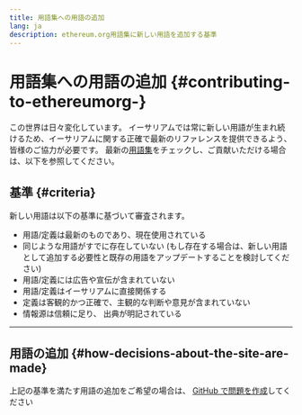 ```yaml
---
title: 用語集への用語の追加
lang: ja
description: ethereum.org用語集に新しい用語を追加する基準
---
```


# 用語集への用語の追加 \{#contributing-to-ethereumorg-}

この世界は日々変化しています。 イーサリアムでは常に新しい用語が生まれ続けるため、イーサリアムに関する正確で最新のリファレンスを提供できるよう、皆様のご協力が必要です。 最新の[用語集](/glossary/)をチェックし、ご貢献いただける場合は、以下を参照してください。

## 基準 \{#criteria}

新しい用語は以下の基準に基づいて審査されます。

- 用語/定義は最新のものであり、現在使用されている
- 同じような用語がすでに存在していない (もし存在する場合は、新しい用語として追加する必要性と既存の用語をアップデートすることを検討してください)
- 用語/定義には広告や宣伝が含まれていない
- 用語/定義はイーサリアムに直接関係する
- 定義は客観的かつ正確で、主観的な判断や意見が含まれていない
- 情報源は信頼に足り、 出典が明記されている

---

## 用語の追加 \{#how-decisions-about-the-site-are-made}

上記の基準を満たす用語の追加をご希望の場合は、 [GitHub で問題を作成](https://github.com/ethereum/ethereum-org-website/issues/new?template=suggest_glossary_term.md)してください
